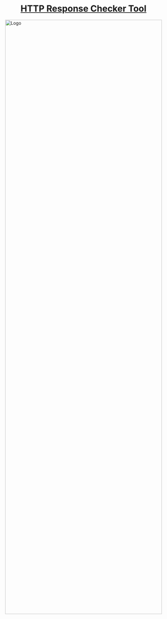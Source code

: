  <h1 align="center"><u>HTTP Response Checker Tool</u></h1>
 
 
 <a href="https://github.com/akilaid/responsechecker/">
    <img src="https://raw.githubusercontent.com/akilaid/responsechecker/main/images/termux.png" alt="Logo" width="100%" height="70%">
  </a>
 
